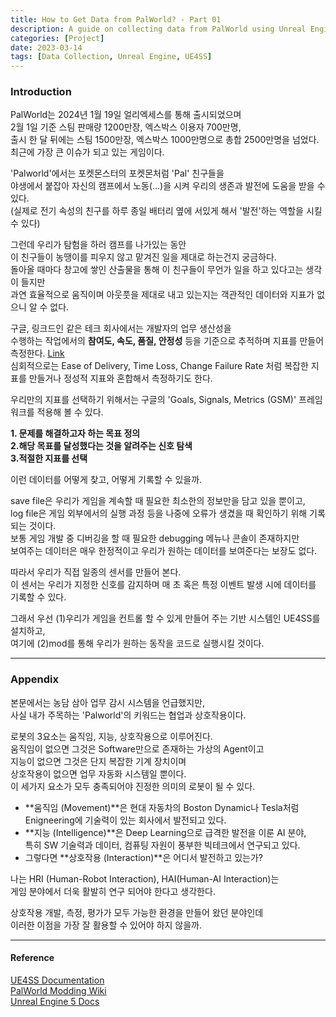 ```yaml
---
title: How to Get Data from PalWorld? - Part 01
description: A guide on collecting data from PalWorld using Unreal Engine and UE4SS.
categories: [Project]
date: 2023-03-14
tags: [Data Collection, Unreal Engine, UE4SS]
---
```




### Introduction 
PalWorld는 2024년 1월 19일 얼리엑세스를 통해 출시되었으며  
2월 1일 기준 스팀 판매량 1200만장, 엑스박스 이용자 700만명,  
출시 한 달 뒤에는 스팀 1500만장, 엑스박스 1000만명으로 총합 2500만명을 넘었다.    
최근에 가장 큰 이슈가 되고 있는 게임이다.    

'Palworld'에서는 포켓몬스터의 포켓몬처럼 'Pal' 친구들을   
야생에서 붙잡아 자신의 캠프에서 노동(...)을 시켜 우리의 생존과 발전에 도움을 받을 수 있다.   
(실제로 전기 속성의 친구를 하루 종일 배터리 옆에 서있게 해서 '발전'하는 역할을 시킬 수 있다)

그런데 우리가 탐험을 하러 캠프를 나가있는 동안   
이 친구들이 농땡이를 피우지 않고 맡겨진 일을 제대로 하는건지 궁금하다.   
돌아올 때마다 창고에 쌓인 산출물을 통해 이 친구들이 무언가 일을 하고 있다고는 생각이 들지만   
과연 효율적으로 움직이며 아웃풋을 제대로 내고 있는지는 객관적인 데이터와 지표가 없으니 알 수 없다.  

구글, 링크드인 같은 테크 회사에서는 개발자의 업무 생산성을  
수행하는 작업에서의 **참여도, 속도, 품질, 안정성** 등을 기준으로 추적하며 지표를 만들어 측정한다. [Link](https://newsletter.pragmaticengineer.com/p/measuring-developer-productivity-bae)    
심회적으로는 Ease of Delivery, Time Loss, Change Failure Rate 처럼 복잡한 지표를 만들거나 정성적 지표와 혼합해서 측정하기도 한다.   

우리만의 지표를 선택하기 위해서는 구글의 'Goals, Signals, Metrics (GSM)' 프레임워크를 적용해 볼 수 있다.   

**1. 문제를 해결하고자 하는 목표 정의**    
**2.해당 목표를 달성했다는 것을 알려주는 신호 탐색**    
**3.적절한 지표를 선택**      

이런 데이터를 어떻게 찾고, 어떻게 기록할 수 있을까.   

save file은 우리가 게임을 계속할 때 필요한 최소한의 정보만을 담고 있을 뿐이고,  
log file은 게임 외부에서의 실행 과정 등을 나중에 오류가 생겼을 때 확인하기 위해 기록되는 것이다.   
보통 게임 개발 중 디버깅을 할 때 필요한 debugging 메뉴나 콘솔이 존재하지만   
보여주는 데이터은 매우 한정적이고 우리가 원하는 데이터를 보여준다는 보장도 없다.   

따라서 우리가 직접 일종의 센서를 만들어 본다.   
이 센서는 우리가 지정한 신호를 감지하며 매 초 혹은 특정 이벤트 발생 시에 데이터를 기록할 수 있다.   

그래서 우선 (1)우리가 게임을 컨트롤 할 수 있게 만들어 주는 기반 시스템인 UE4SS를 설치하고,   
여기에 (2)mod를 통해 우리가 원하는 동작을 코드로 실행시킬 것이다.   


___

### Appendix 

본문에서는 농담 삼아 업무 감시 시스템을 언급했지만,    
사실 내가 주목하는 'Palworld'의 키워드는 협업과 상호작용이다.   

로봇의 3요소는 움직임, 지능, 상호작용으로 이루어진다.   
움직임이 없으면 그것은 Software만으로 존재하는 가상의 Agent이고  
지능이 없으면 그것은 단지 복잡한 기계 장치이며  
상호작용이 없으면 업무 자동화 시스템일 뿐이다.   
이 세가지 요소가 모두 충족되어야 진정한 의미의 로봇이 될 수 있다.   

- **움직임 (Movement)**은 현대 자동차의 Boston Dynamic나 Tesla처럼  
Enigneering에 기술력이 있는 회사에서 발전되고 있다.   
- **지능 (Intelligence)**은 Deep Learning으로 급격한 발전을 이룬 AI 분야,   
특히 SW 기술력과 데이터, 컴퓨팅 자원이 풍부한 빅테크에서 연구되고 있다.   
- 그렇다면 **상호작용 (Interaction)**은 어디서 발전하고 있는가?   

나는 HRI (Human-Robot Interaction), HAI(Human-AI Interaction)는   
게임 분야에서 더욱 활발히 연구 되어야 한다고 생각한다.   

상호작용 개발, 측정, 평가가 모두 가능한 환경을 만들어 왔던 분야인데  
이러한 이점을 가장 잘 활용할 수 있어야 하지 않을까.   


___
#### Reference 

[UE4SS Documentation](https://docs.ue4ss.com/dev/lua-api.html)  
[PalWorld Modding Wiki](https://pwmodding.wiki/docs/lua-modding/ue4ss-functions)  
[Unreal Engine 5 Docs](https://docs.unrealengine.com/5.3/en-US/API/Runtime/Engine/GameFramework/)  


